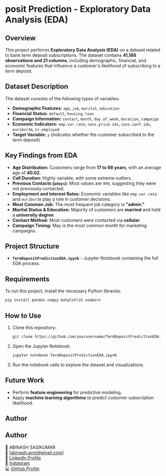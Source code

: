 # posit Prediction - Exploratory Data Analysis (EDA)

## Overview

This project performs **Exploratory Data Analysis (EDA)** on a dataset related to bank term deposit subscriptions. The dataset contains **41,188 observations and 21 columns**, including demographic, financial, and economic features that influence a customer's likelihood of subscribing to a term deposit.

## Dataset Description

The dataset consists of the following types of variables:

- **Demographic Features:** `age`, `job`, `marital`, `education`
- **Financial Status:** `default`, `housing`, `loan`
- **Campaign Information:** `contact`, `month`, `day_of_week`, `duration`, `campaign`
- **Economic Indicators:** `emp.var.rate`, `cons.price.idx`, `cons.conf.idx`, `euribor3m`, `nr.employed`
- **Target Variable:** `y` (indicates whether the customer subscribed to the term deposit)

## Key Findings from EDA

- **Age Distribution:** Customers range from **17 to 98 years**, with an average age of **40.02**.
- **Call Duration:** Highly variable, with some extreme outliers.
- **Previous Contacts (****`pdays`****)**: Most values are `999`, suggesting they were not previously contacted.
- **Employment and Interest Rates:** Economic variables like `emp.var.rate` and `euribor3m` play a role in customer decisions.
- **Most Common Job:** The most frequent job category is **"admin."**
- **Marital Status & Education:** Majority of customers are **married** and hold a **university degree**.
- **Contact Method:** Most customers were contacted via **cellular**.
- **Campaign Timing:** May is the most common month for marketing campaigns.

## Project Structure

- **`TermDepositPredictionEDA.ipynb`** - Jupyter Notebook containing the full EDA process.

## Requirements

To run this project, install the necessary Python libraries:

```bash
pip install pandas numpy matplotlib seaborn
```

## How to Use

1. Clone this repository:
   ```bash
   git clone https://github.com/yourusername/TermDepositPredictionEDA.git
   ```
2. Open the Jupyter Notebook:
   ```bash
   jupyter notebook TermDepositPredictionEDA.ipynb
   ```
3. Run the notebook cells to explore the dataset and visualizations.

## Future Work

- Perform **feature engineering** for predictive modeling.
- Apply **machine learning algorithms** to predict customer subscription likelihood.

## Author

## Author
👤 ABINASH SASIKUMAR\
📧 [abinash.avm@gmail.com]  
🔗 [LinkedIn Profile](https://www.linkedin.com/in/abinashsasikumar)  
📸 [Instagram](https://www.instagram.com/cheabi17)  
💻 [GitHub Profile](https://github.com/abinashsasi)



